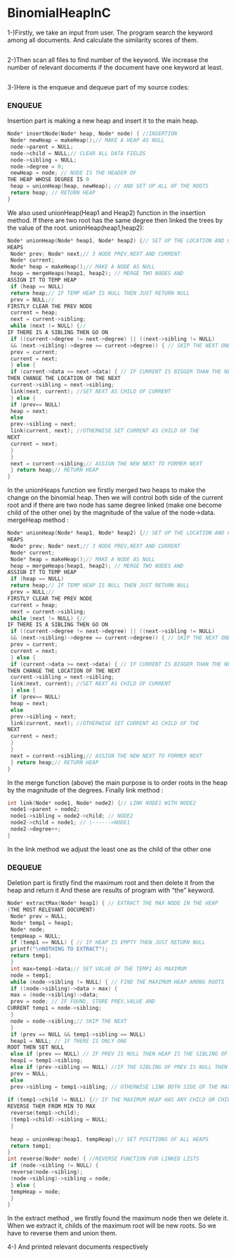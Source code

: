 # BinomialHeapInC

1-)Firstly, we take an input from user. The program search the keyword among all documents. And 
calculate the similarity scores of them.

![]()

2-)Then scan all files to find number of the keyword. We increase the number of relevant documents 
if the document have one keyword at least.

![]()

3-)Here is the enqueue and dequeue part of my source codes:

### ENQUEUE

Insertion part is making a new heap and insert it to the main heap.

```C
Node* insertNode(Node* heap, Node* node) { //INSERTION
 Node* newHeap = makeHeap();// MAKE A HEAP AS NULL
 node->parent = NULL;
 node->child = NULL;// CLEAR ALL DATA FIELDS
 node->sibling = NULL;
 node->degree = 0;
 newHeap = node; // NODE IS THE HEADER OF 
THE HEAP WHOSE DEGREE IS 0
 heap = unionHeap(heap, newHeap); // AND SET UP ALL OF THE ROOTS
 return heap; // RETURN HEAP
}

```

We also used unionHeap(Heap1 and Heap2) function in the insertion method. If there are two root 
has the same degree then linked the trees by the value of the root. unionHeap(heap1,heap2):

```C
Node* unionHeap(Node* heap1, Node* heap2) {// SET UP THE LOCATION AND CONTENT OF THE 
HEAPS
 Node* prev; Node* next;// 3 NODE PREV,NEXT AND CURRENT
 Node* current;
 Node* heap = makeHeap();// MAKE A NODE AS NULL
 heap = mergeHeaps(heap1, heap2); // MERGE TWO NODES AND 
ASSIGN IT TO TEMP HEAP
 if (heap == NULL)
 return heap;// IF TEMP HEAP IS NULL THEN JUST RETURN NULL
 prev = NULL;// 
FIRSTLY CLEAR THE PREV NODE
 current = heap;
 next = current->sibling;
 while (next != NULL) {//
IF THERE IS A SIBLING THEN GO ON
 if ((current->degree != next->degree) || ((next->sibling != NULL)
 && (next->sibling)->degree == current->degree)) { // SKIP THE NEXT ONE 
 prev = current;
 current = next;
 } else {
 if (current->data >= next->data) { // IF CURRENT IS BIGGER THAN THE NEXT 
THEN CHANGE THE LOCATION OF THE NEXT 
 current->sibling = next->sibling;
 link(next, current); //SET NEXT AS CHILD OF CURRENT
 } else {
 if (prev== NULL)
 heap = next;
 else
 prev->sibling = next;
 link(current, next); //OTHERWISE SET CURRENT AS CHILD OF THE 
NEXT
 current = next;
 }
 }
 next = current->sibling;// ASSIGN THE NEW NEXT TO FORMER NEXT
 } return heap;// RETURN HEAP 
}

```

In the unionHeaps function we firstly merged two heaps to make the change on the binomial heap. 
Then we will control both side of the current root and if there are two node has same degree linked 
(make one become child of the other one) by the magnitude of the value of the node->data. 
mergeHeap method :

```C
Node* unionHeap(Node* heap1, Node* heap2) {// SET UP THE LOCATION AND CONTENT OF THE 
HEAPS
 Node* prev; Node* next;// 3 NODE PREV,NEXT AND CURRENT
 Node* current;
 Node* heap = makeHeap();// MAKE A NODE AS NULL
 heap = mergeHeaps(heap1, heap2); // MERGE TWO NODES AND 
ASSIGN IT TO TEMP HEAP
 if (heap == NULL)
 return heap;// IF TEMP HEAP IS NULL THEN JUST RETURN NULL
 prev = NULL;// 
FIRSTLY CLEAR THE PREV NODE
 current = heap;
 next = current->sibling;
 while (next != NULL) {//
IF THERE IS A SIBLING THEN GO ON
 if ((current->degree != next->degree) || ((next->sibling != NULL)
 && (next->sibling)->degree == current->degree)) { // SKIP THE NEXT ONE 
 prev = current;
 current = next;
 } else {
 if (current->data >= next->data) { // IF CURRENT IS BIGGER THAN THE NEXT 
THEN CHANGE THE LOCATION OF THE NEXT 
 current->sibling = next->sibling;
 link(next, current); //SET NEXT AS CHILD OF CURRENT
 } else {
 if (prev== NULL)
 heap = next;
 else
 prev->sibling = next;
 link(current, next); //OTHERWISE SET CURRENT AS CHILD OF THE 
NEXT
 current = next;
 }
 }
 next = current->sibling;// ASSIGN THE NEW NEXT TO FORMER NEXT
 } return heap;// RETURN HEAP 
}

```

In the merge function (above) the main purpose is to order roots in the heap by the magnitude of the 
degrees. Finally link method :

```C
int link(Node* node1, Node* node2) {// LINK NODE1 WITH NODE2
 node1->parent = node2;
 node1->sibling = node2->child; // NODE2
 node2->child = node1; // \------>NODE1
 node2->degree++;
}

```

In the link method we adjust the least one as the child of the other one

### DEQUEUE

Deletion part is firstly find the maximum root and then delete it from the heap and return it
And these are results of program with “the” keyword.

```C
Node* extractMax(Node* heap1) { // EXTRACT THE MAX NODE IN THE HEAP
(THE MOST RELEVANT DOCUMENT)
 Node* prev = NULL;
 Node* temp1 = heap1;
 Node* node;
 tempHeap = NULL;
 if (temp1 == NULL) { // IF HEAP IS EMPTY THEN JUST RETURN NULL
 printf("\nNOTHING TO EXTRACT");
 return temp1;
 }
 int max=temp1->data;// SET VALUE OF THE TEMP1 AS MAXIMUM
 node = temp1;
 while (node->sibling != NULL) { // FIND THE MAXIMUM HEAP AMONG ROOTS
 if ((node->sibling)->data > max) {
 max = (node->sibling)->data;
 prev = node; // IF FOUND, STORE PREV,VALUE AND 
CURRENT temp1 = node->sibling;
 }
 node = node->sibling;// SKIP THE NEXT
 }
 if (prev == NULL && temp1->sibling == NULL)
 heap1 = NULL; // IF THERE IS ONLY ONE 
ROOT THEN SET NULL
 else if (prev == NULL) // IF PREV IS NULL THEN HEAP IS THE SIBLING OF TEMP1
 heap1 = temp1->sibling;
 else if (prev->sibling == NULL) //IF THE SIBLING OF PREV IS NULL THEN PREV IS NULL
 prev = NULL;
 else
 prev->sibling = temp1->sibling; // OTHERWISE LINK BOTH SIDE OF THE MAXIMUM HEAP
 
if (temp1->child != NULL) {// IF THE MAXIMUM HEAP HAS ANY CHILD OR CHILDREN THEN 
REVERSE THEM FROM MIN TO MAX
 reverse(temp1->child);
 (temp1->child)->sibling = NULL;
 }
 
 heap = unionHeap(heap1, tempHeap);// SET POSITIONS OF ALL HEAPS
 return temp1;
}
int reverse(Node* node) { //REVERSE FUNCTION FOR LINKED LISTS
 if (node->sibling != NULL) {
 reverse(node->sibling);
 (node->sibling)->sibling = node;
 } else {
 tempHeap = node;
 }
}


```

In the extract method , we firstly found the maximum node then we delete it. When we extract it, 
childs of the maximum root will be new roots. So we have to reverse them and union them.

4-) And printed relevant documents respectively

![]()

